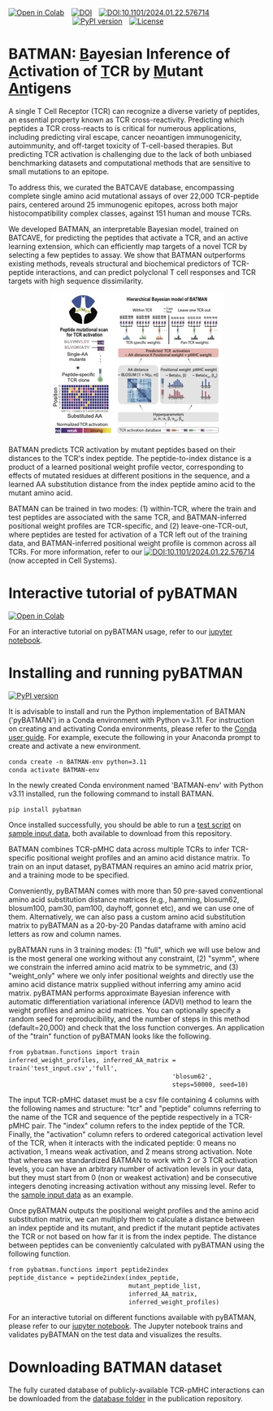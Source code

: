 
[![Open in Colab](https://colab.research.google.com/assets/colab-badge.svg)](https://colab.research.google.com/github/meyer-lab-cshl/BATMAN/blob/main/run_batman/pyBATMAN_Tutorial.ipynb)&emsp;[![DOI](https://zenodo.org/badge/733534218.svg)](https://doi.org/10.5281/zenodo.15317456)&emsp;[![DOI:10.1101/2024.01.22.576714](http://img.shields.io/badge/DOI-10.1101/2024.01.22.576714-B31B1B.svg)](https://doi.org/10.1101/2024.01.22.576714)&emsp;&emsp;&emsp;&emsp;&emsp;&emsp;&emsp;&emsp;&emsp;[![PyPI version](https://badge.fury.io/py/pybatman.svg)](https://pypi.org/project/pybatman/)&emsp;[![License](https://img.shields.io/badge/License-BSD_3--Clause-blue.svg)](https://github.com/meyer-lab-cshl/BATMAN/blob/main/LICENSE)

# BATMAN: <ins>B</ins>ayesian Inference of <ins>A</ins>ctivation of <ins>T</ins>CR by <ins>M</ins>utant <ins>An</ins>tigens

A single T Cell Receptor (TCR) can recognize a diverse variety of peptides, an essential property known as TCR cross-reactivity.
Predicting which peptides a TCR cross-reacts to is critical for numerous applications, including predicting viral escape,
cancer neoantigen immunogenicity, autoimmunity, and off-target toxicity of T-cell-based therapies. But predicting TCR activation
is challenging due to the lack of both unbiased benchmarking datasets and computational methods that are sensitive to small
mutations to an epitope.

To address this, we curated the BATCAVE database, encompassing complete single amino acid mutational assays of over 22,000
TCR-peptide pairs, centered around 25 immunogenic epitopes, across both major histocompatibility complex classes, against 151 human and mouse TCRs.

We developed BATMAN, an interpretable Bayesian model, trained on BATCAVE, for predicting the peptides that activate
a TCR, and an active learning extension, which can efficiently map targets of a novel TCR by selecting a few peptides to
assay. We show that BATMAN outperforms existing methods, reveals structural and biochemical predictors of TCR-peptide
interactions, and can predict polyclonal T cell responses and TCR targets with high sequence dissimilarity.

<div align='center'>
<img src="BATMAN_schematic.jpg"   alt="BATMAN schematic diagram showing that it integrates mutational
  scan datasets across many TCRs to build a hierarchical Bayesian inference model. BATMAN infers hyperparameters from the training database
  and uses them to generate prior distributions for cross-TCR AA distance and TCR-specific
positional weights, which are multiplied and used as a predictor of TCR activation by a given mutant."/>
</div>

BATMAN predicts TCR activation by mutant peptides based on their distances to the TCR's index peptide. The peptide-to-index
distance is a product of a learned positional weight profile vector, corresponding to effects of mutated residues at different
positions in the sequence, and a learned AA substitution distance from the index peptide amino acid to the mutant amino acid.

BATMAN can be trained in two modes: (1) within-TCR, where the train and test peptides are associated with the same TCR, and
BATMAN-inferred positional weight profiles are TCR-specific, and (2) leave-one-TCR-out, where peptides are tested for activation
of a TCR left out of the training data, and BATMAN-inferred positional weight profile is common across all TCRs. For more information,
refer to our [![DOI:10.1101/2024.01.22.576714](http://img.shields.io/badge/DOI-10.1101/2024.01.22.576714-B31B1B.svg)](https://doi.org/10.1101/2024.01.22.576714) (now accepted in Cell Systems). 

# Interactive tutorial of pyBATMAN
[![Open in Colab](https://colab.research.google.com/assets/colab-badge.svg)](https://colab.research.google.com/github/meyer-lab-cshl/BATMAN/blob/main/run_batman/pyBATMAN_Tutorial.ipynb)

For an interactive tutorial on pyBATMAN usage, refer to our [jupyter notebook](https://github.com/meyer-lab-cshl/BATMAN/blob/main/run_batman/pyBATMAN_Tutorial.ipynb).

# Installing and running pyBATMAN
[![PyPI version](https://badge.fury.io/py/pybatman.svg)](https://pypi.org/project/pybatman/)

It is advisable to install and run the Python implementation of BATMAN ('pyBATMAN') in a Conda environment with Python v=3.11. For instruction on creating and activating Conda environments, please refer to the [Conda user guide](https://conda.io/projects/conda/en/latest/user-guide/tasks/manage-environments.html#). For example, execute the following in your Anaconda prompt to create and activate a new environment.

```
conda create -n BATMAN-env python=3.11
conda activate BATMAN-env
```

In the newly created Conda environment named 'BATMAN-env' with Python v3.11 installed, run the following command to install BATMAN.

```
pip install pybatman
```
Once installed successfully, you should be able to run a [test script](https://github.com/meyer-lab-cshl/BATMAN/blob/main/run_batman/test_script.py) on [sample input data](https://github.com/meyer-lab-cshl/BATMAN/blob/main/run_batman/test_input.csv), both available to download from this repository.

BATMAN combines TCR-pMHC data across multiple TCRs to infer TCR-specific positional weight profiles and an amino acid distance matrix. To train on an input dataset, pyBATMAN requires an amino acid matrix prior, and a training mode to be specified. 

Conveniently, pyBATMAN comes with more than 50 pre-saved conventional amino acid substitution distance matrices (e.g., hamming, blosum62, blosum100, pam30, pam100, dayhoff, gonnet etc), and we can use one of them. Alternatively, we can also pass a custom amino acid substitution matrix to pyBATMAN as a 20-by-20 Pandas dataframe with amino acid letters as row and column names. 

pyBATMAN runs in 3 training modes: (1) "full", which we will use below and is the most general one working without any constraint, (2) "symm", where we constrain the inferred amino acid matrix to be symmetric, and (3) "weight_only" where we only infer positional weights and directly use the amino acid distance matrix supplied without inferring amy amino acid matrix. pyBATMAN performs approximate Bayesian inference with automatic differentiation variational inference (ADVI) method to learn the weight profiles and amino acid matrices. You can optionally specify a random seed for reproducibility, and the number of steps in this method (default=20,000) and check that the loss function converges. An application of the "train" function of pyBATMAN looks like the following.

```
from pybatman.functions import train
inferred_weight_profiles, inferred_AA_matrix = train('test_input.csv','full',
                                             'blosum62',
                                             steps=50000, seed=10)
```

The input TCR-pMHC dataset must be a csv file containing 4 columns with the following names and structure: "tcr" and "peptide" columns referring to the name of the TCR and sequence of the peptide respectively in a TCR-pMHC pair. The "index" column refers to the index peptide of the TCR. Finally, the "activation" column refers to ordered categorical activation level of the TCR, when it interacts with the indicated peptide: 0 means no activation, 1 means weak activation, and 2 means strong activation. Note that whereas we standardized BATMAN to work with 2 or 3 TCR activation levels, you can have an arbitrary number of activation levels in your data, but they must start from 0 (non or weakest activation) and be consecutive integers denoting increasing activation without any missing level. Refer to the [sample input data](https://github.com/meyer-lab-cshl/BATMAN/blob/main/run_batman/test_input.csv) as an example. 

Once pyBATMAN outputs the positional weight profiles and the amino acid substitution matrix, we can multiply them to calculate a distance between an index peptide and its mutant, and predict if the mutant peptide activates the TCR or not based on how far it is from the index peptide. The distance between peptides can be conveniently calculated with pyBATMAN using the following function.

```
from pybatman.functions import peptide2index
peptide_distance = peptide2index(index_peptide,
                                 mutant_peptide_list,
                                 inferred_AA_matrix,
                                 inferred_weight_profiles)
```

For an interactive tutorial on different functions available with pyBATMAN, please refer to our [jupyter notebook](https://github.com/meyer-lab-cshl/BATMAN/blob/main/run_batman/pyBATMAN_Tutorial.ipynb). The Jupyter notebook trains and validates pyBATMAN on the test data and visualizes the results.

# Downloading BATMAN dataset
The fully curated database of publicly-available TCR-pMHC interactions can be downloaded from the [database folder](https://github.com/meyer-lab-cshl/BATMAN-paper/tree/main/results_batman/tcr_epitope_datasets/mutational_scan_datasets/database) in the publication repository.
